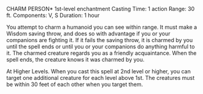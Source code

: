 CHARM PERSON*
1st-­level enchantment
Casting Time: 1 action
Range: 30 ft.
Components: V, S
Duration: 1 hour

You attempt to charm a humanoid you can see within range. It must make a Wisdom saving throw, and does so with advantage if you or your companions are fighting it. If it fails the saving throw, it is charmed by you until the spell ends or until you or your companions do anything harmful to it. The charmed creature regards you as a friendly acquaintance. When the spell ends, the creature knows it was charmed by you.

At Higher Levels. When you cast this spell at 2nd level or higher, you can target one additional creature for each level above 1st. The creatures must be within 30 feet of each other when you target them.